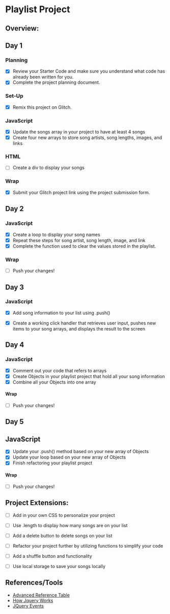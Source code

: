 # Playlist Project

## Overview: 

## Day 1
### Planning

- [x] Review your Starter Code and make sure you understand what code has already been written for you.
- [x] Complete the project planning document.

### Set-Up
- [x] Remix this project on Glitch.

### JavaScript
- [x] Update the songs array in your project to have at least 4 songs
- [x] Create four new arrays to store song artists, song lengths, images, and links

### HTML
- [ ] Create a div to display your songs

### Wrap
- [x] Submit your Glitch project link using the project submission form.

## Day 2
### JavaScript
- [x] Create a loop to display your song names
- [x] Repeat these steps for song artist, song length, image, and link
- [x] Complete the function used to clear the values stored in the playlist.
### Wrap
- [ ] Push your changes!

## Day 3

### JavaScript
- [x] Add song information to your list using .push()
- [x] Create a working click handler that retrieves user input, pushes new items to your song arrays, and displays the result to the screen


## Day 4

### JavaScript
- [x] Comment out your code that refers to arrays
- [x] Create Objects in your playlist project that hold all your song information
- [x] Combine all your Objects into one array

#### Wrap
- [ ] Push your changes!

## Day 5

## JavaScript

- [x] Update your .push() method based on your new array of Objects
- [x] Update your loop based on your new array of Objects
- [x] Finish refactoring your playlist project

#### Wrap
- [ ] Push your changes!

## Project Extensions:
- [ ] Add in your own CSS to personalize your project
- [ ] Use .length to display how many songs are on your list
- [ ] Add a delete button to delete songs on your list
- [ ] Refactor your project further by utilizing functions to simplify your code
- [ ] Add a shuffle button and functionality
- [ ] Use local storage to save your songs locally


## References/Tools
* [Advanced Reference Table](https://docs.google.com/document/d/1SElvLDvtVOoYZJyR5XbCQJWbSTxyChDiQkz7n3c63Go/preview)
* [How Jquery Works](http://learn.jquery.com/about-jquery/how-jquery-works/)
* [JQuery Events](http://api.jquery.com/category/events/)
